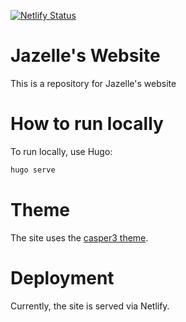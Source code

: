 [![Netlify Status](https://api.netlify.com/api/v1/badges/38a89ef0-e030-48ce-a8e7-73bb8d65350e/deploy-status)](https://app.netlify.com/sites/jazellemaira/deploys)

# Jazelle's Website

This is a repository for Jazelle's website

# How to run locally

To run locally, use Hugo:

```bash
hugo serve
```

# Theme

The site uses the [casper3 theme](https://github.com/jonathanjanssens/hugo-casper3).

# Deployment

Currently, the site is served via Netlify.
